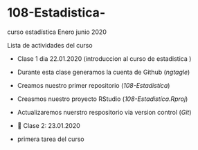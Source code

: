 # 108-Estadistica-
curso estadística Enero junio 2020 

Lista de actividades del curso

+ Clase 1 dia 22.01.2020 (introduccion al curso de estadistica ) 
+ Durante esta clase generamos la cuenta de Github (*ngtagle*)
+ Creamos nuestro primer repositorio (*108-Estadistíca*)
+ Creasmos nuestro proyecto RStudio (*108-Estadistíca.Rproj*)
+ Actualizaremos nuerstro respositorio via version control (*Git*)



+ :paperclip: Clase 2: 23.01.2020 

+ primera tarea del curso 